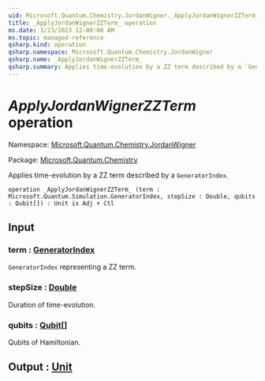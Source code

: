 ```yaml
---
uid: Microsoft.Quantum.Chemistry.JordanWigner._ApplyJordanWignerZZTerm_
title: _ApplyJordanWignerZZTerm_ operation
ms.date: 3/23/2023 12:00:00 AM
ms.topic: managed-reference
qsharp.kind: operation
qsharp.namespace: Microsoft.Quantum.Chemistry.JordanWigner
qsharp.name: _ApplyJordanWignerZZTerm_
qsharp.summary: Applies time-evolution by a ZZ term described by a `GeneratorIndex`.
---
```


# _ApplyJordanWignerZZTerm_ operation

Namespace: [Microsoft.Quantum.Chemistry.JordanWigner](xref:Microsoft.Quantum.Chemistry.JordanWigner)

Package: [Microsoft.Quantum.Chemistry](https://nuget.org/packages/Microsoft.Quantum.Chemistry)


Applies time-evolution by a ZZ term described by a `GeneratorIndex`.

```qsharp
operation _ApplyJordanWignerZZTerm_ (term : Microsoft.Quantum.Simulation.GeneratorIndex, stepSize : Double, qubits : Qubit[]) : Unit is Adj + Ctl
```


## Input

### term : [GeneratorIndex](xref:Microsoft.Quantum.Simulation.GeneratorIndex)

`GeneratorIndex` representing a ZZ term.


### stepSize : [Double](xref:microsoft.quantum.qsharp.valueliterals#double-literals)

Duration of time-evolution.


### qubits : [Qubit](xref:microsoft.quantum.qsharp.valueliterals#qubit-literals)[]

Qubits of Hamiltonian.



## Output : [Unit](xref:microsoft.quantum.qsharp.valueliterals#unit-literal)

